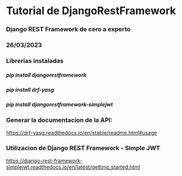 # Tutorial de DjangoRestFramework
### Django REST Framework de cero a experto
### 26/03/2023

### Librerias instaladas
##### pip install djangorestframework
##### pip install drf-yasg
##### pip install djangorestframework-simplejwt


### Generar la documentacion de la API: 
https://drf-yasg.readthedocs.io/en/stable/readme.html#usage

### Utilizacion de Django REST Framework - Simple JWT
https://django-rest-framework-simplejwt.readthedocs.io/en/latest/getting_started.html

